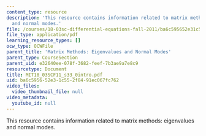 ```yaml
---
content_type: resource
description: 'This resource contains information related to matrix methods: eigenvalues
  and normal modes.'
file: /courses/18-03sc-differential-equations-fall-2011/ba6c595652e31c552f8491ec067fc762_MIT18_03SCF11_s33_0intro.pdf
file_type: application/pdf
learning_resource_types: []
ocw_type: OCWFile
parent_title: 'Matrix Methods: Eigenvalues and Normal Modes'
parent_type: CourseSection
parent_uid: e32640ee-078f-3682-feef-7b3ae9a7e8c9
resourcetype: Document
title: MIT18_03SCF11_s33_0intro.pdf
uid: ba6c5956-52e3-1c55-2f84-91ec067fc762
video_files:
  video_thumbnail_file: null
video_metadata:
  youtube_id: null
---
```

This resource contains information related to matrix methods: eigenvalues and normal modes.

